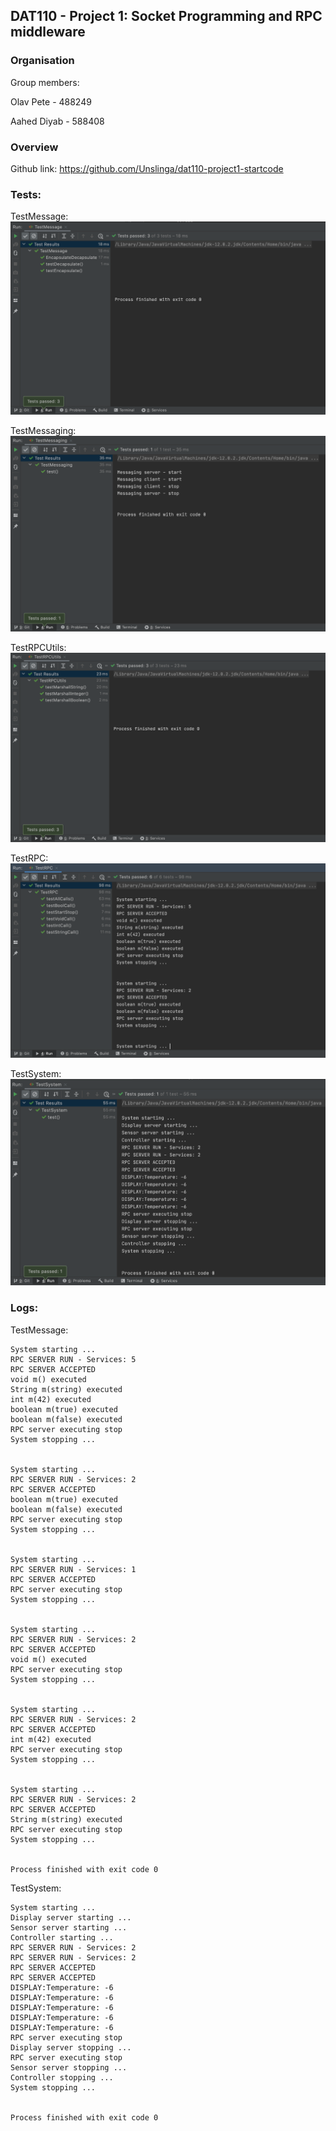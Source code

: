 ## DAT110 - Project 1: Socket Programming and RPC middleware

### Organisation

Group members:

  Olav Pete - 488249
  
  Aahed Diyab - 588408

### Overview

Github link: https://github.com/Unslinga/dat110-project1-startcode

### Tests:

TestMessage:
![](assets/TestMessage.png)


TestMessaging:
![](assets/TestMessaging.png)


TestRPCUtils:
![](assets/TestRPCUtils.png)


TestRPC:
![](assets/TestRPC.png)


TestSystem:
![](assets/TestSystem.png)

### Logs:

TestMessage:
```
System starting ... 
RPC SERVER RUN - Services: 5
RPC SERVER ACCEPTED
void m() executed
String m(string) executed
int m(42) executed
boolean m(true) executed
boolean m(false) executed
RPC server executing stop
System stopping ... 


System starting ... 
RPC SERVER RUN - Services: 2
RPC SERVER ACCEPTED
boolean m(true) executed
boolean m(false) executed
RPC server executing stop
System stopping ... 


System starting ... 
RPC SERVER RUN - Services: 1
RPC SERVER ACCEPTED
RPC server executing stop
System stopping ... 


System starting ... 
RPC SERVER RUN - Services: 2
RPC SERVER ACCEPTED
void m() executed
RPC server executing stop
System stopping ... 


System starting ... 
RPC SERVER RUN - Services: 2
RPC SERVER ACCEPTED
int m(42) executed
RPC server executing stop
System stopping ... 


System starting ... 
RPC SERVER RUN - Services: 2
RPC SERVER ACCEPTED
String m(string) executed
RPC server executing stop
System stopping ... 


Process finished with exit code 0
```

TestSystem:
```
System starting ...
Display server starting ...
Sensor server starting ...
Controller starting ...
RPC SERVER RUN - Services: 2
RPC SERVER RUN - Services: 2
RPC SERVER ACCEPTED
RPC SERVER ACCEPTED
DISPLAY:Temperature: -6
DISPLAY:Temperature: -6
DISPLAY:Temperature: -6
DISPLAY:Temperature: -6
DISPLAY:Temperature: -6
RPC server executing stop
Display server stopping ...
RPC server executing stop
Sensor server stopping ...
Controller stopping ...
System stopping ...


Process finished with exit code 0
```